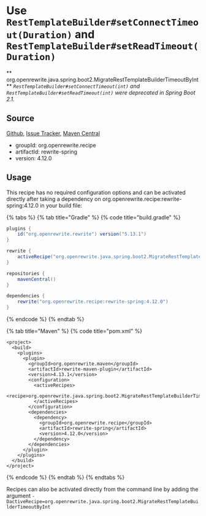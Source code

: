 # Use `RestTemplateBuilder#setConnectTimeout(Duration)` and `RestTemplateBuilder#setReadTimeout(Duration)`

** org.openrewrite.java.spring.boot2.MigrateRestTemplateBuilderTimeoutByInt**
_`RestTemplateBuilder#setConnectTimeout(int)` and `RestTemplateBuilder#setReadTimeout(int)` were deprecated in Spring Boot 2.1._

## Source

[Github](https://github.com/openrewrite/rewrite-spring), [Issue Tracker](https://github.com/openrewrite/rewrite-spring/issues), [Maven Central](https://search.maven.org/artifact/org.openrewrite.recipe/rewrite-spring/4.12.0/jar)

* groupId: org.openrewrite.recipe
* artifactId: rewrite-spring
* version: 4.12.0


## Usage

This recipe has no required configuration options and can be activated directly after taking a dependency on org.openrewrite.recipe:rewrite-spring:4.12.0 in your build file:

{% tabs %}
{% tab title="Gradle" %}
{% code title="build.gradle" %}
```groovy
plugins {
    id("org.openrewrite.rewrite") version("5.13.1")
}

rewrite {
    activeRecipe("org.openrewrite.java.spring.boot2.MigrateRestTemplateBuilderTimeoutByInt")
}

repositories {
    mavenCentral()
}

dependencies {
    rewrite("org.openrewrite.recipe:rewrite-spring:4.12.0")
}
```
{% endcode %}
{% endtab %}

{% tab title="Maven" %}
{% code title="pom.xml" %}
```markup
<project>
  <build>
    <plugins>
      <plugin>
        <groupId>org.openrewrite.maven</groupId>
        <artifactId>rewrite-maven-plugin</artifactId>
        <version>4.13.1</version>
        <configuration>
          <activeRecipes>
            <recipe>org.openrewrite.java.spring.boot2.MigrateRestTemplateBuilderTimeoutByInt</recipe>
          </activeRecipes>
        </configuration>
        <dependencies>
          <dependency>
            <groupId>org.openrewrite.recipe</groupId>
            <artifactId>rewrite-spring</artifactId>
            <version>4.12.0</version>
          </dependency>
        </dependencies>
      </plugin>
    </plugins>
  </build>
</project>
```
{% endcode %}
{% endtab %}
{% endtabs %}

Recipes can also be activated directly from the command line by adding the argument `-DactiveRecipe=org.openrewrite.java.spring.boot2.MigrateRestTemplateBuilderTimeoutByInt`

